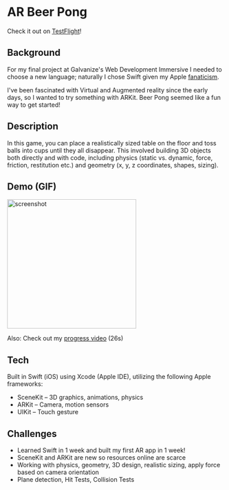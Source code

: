 # AR Beer Pong
Check it out on [TestFlight](https://testflight.apple.com/join/bf6LCvAa)!

## Background
For my final project at Galvanize's Web Development Immersive I needed to choose a new language; naturally I chose Swift given my Apple [fanaticism](https://apple.stackexchange.com/users/151404/jballin).

I've been fascinated with Virtual and Augmented reality since the early days, so I wanted to try something with ARKit. Beer Pong seemed like a fun way to get started!

## Description
In this game, you can place a realistically sized table on the floor and toss balls into cups until they all disappear. This involved building 3D objects both directly and with code, including physics (static vs. dynamic, force, friction, restitution etc.) and geometry (x, y, z coordinates, shapes, sizing).

## Demo (GIF)
<img src="demo.gif" alt="screenshot" height=300px>

Also: Check out my [progress video](https://youtu.be/is4Vgu8Lexg) (26s)

## Tech
Built in Swift (iOS) using Xcode (Apple IDE), utilizing the following Apple frameworks:

* SceneKit – 3D graphics, animations, physics
* ARKit – Camera, motion sensors
* UIKit – Touch gesture

## Challenges
* Learned Swift in 1 week and built my first AR app in 1 week!
* SceneKit and ARKit are new so resources online are scarce
* Working with physics, geometry, 3D design, realistic sizing, apply
force based on camera orientation
* Plane detection, Hit Tests, Collision Tests
